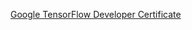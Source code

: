 [Google TensorFlow Developer Certificate](https://app.trueability.com/google-certificates/tensorflow-developer)
